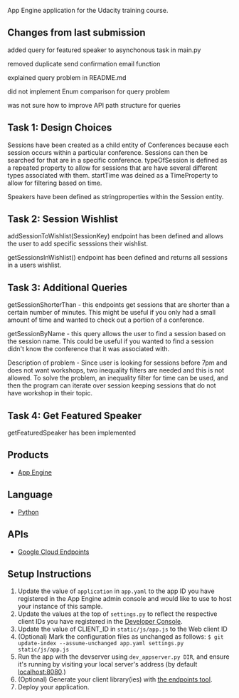 App Engine application for the Udacity training course.

## Changes from last submission

added query for featured speaker to asynchonous task in main.py

removed duplicate send confirmation email function

explained query problem in README.md

did not implement Enum comparison for query problem

was not sure how to improve API path structure for queries

## Task 1:  Design Choices 

Sessions have been created as a child entity of Conferences because each session occurs within a particular conference.  Sessions can then be searched for that are in a specific conference.  typeOfSession is defined as a repeated property to allow for sessions that are have several different types associated with them. startTime was deined as a TimeProperty to allow for filtering based on time.      

Speakers have been defined as stringproperties within the Session entity.   

## Task 2:  Session Wishlist


addSessionToWishlist(SessionKey) endpoint has been defined and allows the user to add specific sesssions their wishlist.  

getSessionsInWishlist() endpoint has been defined and returns all sessions in a users wishlist.  


## Task 3:  Additional Queries 

getSessionShorterThan - this endpoints get sessions that are shorter than a certain number of minutes.  This might be useful if you only had a small amount of time and wanted to check out a portion of a conference.  

getSessionByName - this query allows the user to find a session based on the session name.  This could be useful if you wanted to find a session didn't know the conference that it was associated with.  

Description of problem - Since user is looking for sessions before 7pm and does not want workshops, two inequality filters are needed and this is not allowed.  To solve the problem, an inequality filter for time can be used, and then the program can iterate over session keeping sessions that do not have workshop in their topic.  

## Task 4:  Get Featured Speaker 

getFeaturedSpeaker has been implemented 


## Products
- [App Engine][1]

## Language
- [Python][2]

## APIs
- [Google Cloud Endpoints][3]

## Setup Instructions
1. Update the value of `application` in `app.yaml` to the app ID you
   have registered in the App Engine admin console and would like to use to host
   your instance of this sample.
1. Update the values at the top of `settings.py` to
   reflect the respective client IDs you have registered in the
   [Developer Console][4].
1. Update the value of CLIENT_ID in `static/js/app.js` to the Web client ID
1. (Optional) Mark the configuration files as unchanged as follows:
   `$ git update-index --assume-unchanged app.yaml settings.py static/js/app.js`
1. Run the app with the devserver using `dev_appserver.py DIR`, and ensure it's running by visiting your local server's address (by default [localhost:8080][5].)
1. (Optional) Generate your client library(ies) with [the endpoints tool][6].
1. Deploy your application.


[1]: https://developers.google.com/appengine
[2]: http://python.org
[3]: https://developers.google.com/appengine/docs/python/endpoints/
[4]: https://console.developers.google.com/
[5]: https://localhost:8080/
[6]: https://developers.google.com/appengine/docs/python/endpoints/endpoints_tool

